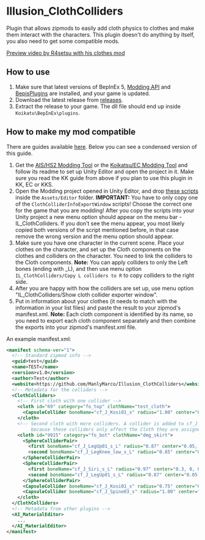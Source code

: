 # Illusion_ClothColliders
Plugin that allows zipmods to easily add cloth physics to clothes and make them interact with the characters. This plugin doesn't do anything by itself, you also need to get some compatible mods.

[Preview video by R4setsu with his clothes mod](https://www.youtube.com/watch?v=9wcddjzqfhE)

## How to use 
1. Make sure that latest versions of BepInEx 5, [Modding API](https://github.com/IllusionMods/IllusionModdingAPI) and [BepisPlugins](https://github.com/IllusionMods/BepisPlugins) are installed, and your game is updated.
2. Download the latest release from [releases](https://github.com/ManlyMarco/Illusion_ClothColliders/releases).
3. Extract the release to your game. The dll file should end up inside `Koikatu\BepInEx\plugins`.

## How to make my mod compatible
There are guides available [here](https://github.com/ManlyMarco/Illusion_ClothColliders/blob/master/guides). Below you can see a condensed version of this guide.
1. Get the [AIS/HS2 Modding Tool](https://github.com/hooh-hooah/ModdingTool) or the [Koikatsu/EC Modding Tool](https://github.com/IllusionMods/KoikatsuModdingTools) and follow its readme to set up Unity Editor and open the project in it. Make sure you read the KK guide from above if you plan to use this plugin in KK, EC or KKS.
2. Open the Modding project opened in Unity Editor, and drop [these scripts](https://raw.githubusercontent.com/ManlyMarco/Illusion_ClothColliders/master/editor_scripts) inside the `Assets/Editor` folder. **IMPORTANT:** You have to only copy one of the `ClothColliderInfoExportWindow` scripts! Choose the correct one for the game that you are modding! After you copy the scripts into your Unity project a new menu option should appear on the menu bar - IL_ClothColliders. If you don't see the menu appear, you most likely copied both versions of the script mentioned before, in that case remove the wrong version and the menu option should appear.
3. Make sure you have one character in the current scene. Place your clothes on the character, and set up the Cloth components on the clothes and colliders on the character. You need to link the colliders to the Cloth components.
**Note:** You can apply colliders to only the Left bones (ending with _L), and then use menu option `IL_ClothColliders/Copy L colliders to R` to copy colliders to the right side.
4. After you are happy with how the colliders are set up, use menu option "IL_ClothColliders/Show cloth collider exporter window".
5. Put in information about your clothes (it needs to match with the information in your list files) and paste the result to your zipmod's manifest.xml. 
**Note:** Each cloth component is identified by its name, so you need to export each cloth component separately and then combine the exports into your zipmod's manifest.xml file.

An example manifest.xml:
```xml
<manifest schema-ver="1">
  <!-- Standard zipmod info -->
  <guid>test</guid>
  <name>TEST</name>
  <version>v1.0</version>
  <author>Test</author>
  <website>https://github.com/ManlyMarco/Illusion_ClothColliders</website>
  <!-- Metadata for the colliders -->
  <ClothColliders>
    <!-- First cloth with one collider -->
    <cloth id="69" category="fo_top" clothName="test_cloth">
      <CapsuleCollider boneName="cf_J_Kosi01_s" radius="1.00" center="0.00, 0.00, 0.00" height="2.50" direction="0" />
    </cloth>
    <!-- Second cloth with more colliders. A collider is added to cf_J_Kosi01_s again 
         because these colliders only affect the Cloth they are assigned to and nothing else -->
    <cloth id="9915" category="fo_bot" clothName="dmg_skirt">
      <SphereColliderPair>
        <first boneName="cf_J_LegUp01_s_L" radius="0.87" center="0.05, -0.30, 0.10" />
        <second boneName="cf_J_LegKnee_low_s_L" radius="0.85" center="0.05, 0.00, -0.30" />
      </SphereColliderPair>
      <SphereColliderPair>
        <first boneName="cf_J_Siri_s_L" radius="0.97" center="0.3, 0, 0.7" />
        <second boneName="cf_J_LegUp01_s_L" radius="0.87" center="0.05, -0.30, 0.10" />
      </SphereColliderPair>
      <CapsuleCollider boneName="cf_J_Kosi01_s" radius="0.75" center="0.00, -0.40, -0.30" height="2.80" direction="0" />
      <CapsuleCollider boneName="cf_J_Spine03_s" radius="1.00" center="0.00, 0.00, 0.00" height="2.50" direction="0" />
    </cloth>
  </ClothColliders>
  <!-- Metadata from other plugins -->
  <AI_MaterialEditor>
    ...
  </AI_MaterialEditor>
</manifest>



```
